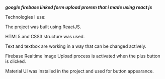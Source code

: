 _____________google firebase linked form upload prorem that i made using react js_____________

Technologies I use:

The project was built using ReactJS.

HTML5 and CSS3 structure was used.

Text and textbox are working in a way that can be changed actively.

Firebase Realtime image Upload process is activated when the plus button is clicked.

Material UI was installed in the project and used for button appearance.
